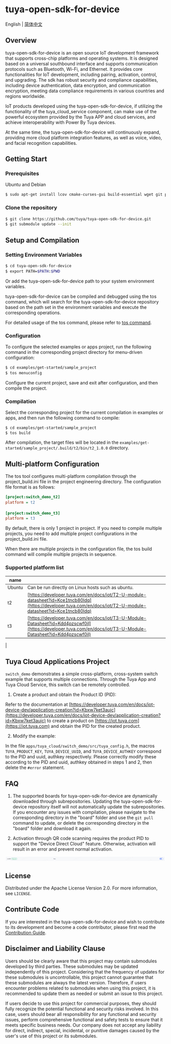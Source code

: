 # tuya-open-sdk-for-device
English | [简体中文](README_zh.md)

## Overview
tuya-open-sdk-for-device is an open source IoT development framework that supports cross-chip platforms and operating systems. It is designed based on a universal southbound interface and supports communication protocols such as Bluetooth, Wi-Fi, and Ethernet. It provides core functionalities for IoT development, including pairing, activation, control, and upgrading.
The sdk has robust security and compliance capabilities, including device authentication, data encryption, and communication encryption, meeting data compliance requirements in various countries and regions worldwide.

IoT products developed using the tuya-open-sdk-for-device, if utilizing the functionality of the tuya_cloud_service component, can make use of the powerful ecosystem provided by the Tuya APP and cloud services, and achieve interoperability with Power By Tuya devices.

At the same time, the tuya-open-sdk-for-device will continuously expand, providing more cloud platform integration features, as well as voice, video, and facial recognition capabilities.

## Getting Start

### Prerequisites
Ubuntu and Debian

```sh
$ sudo apt-get install lcov cmake-curses-gui build-essential wget git python3 python3-pip python3-venv libc6-i386 libsystemd-dev
```

### Clone the repository

```sh
$ git clone https://github.com/tuya/tuya-open-sdk-for-device.git
$ git submodule update --init
```

## Setup and Compilation

### Setting Environment Variables
```sh
$ cd tuya-open-sdk-for-device
$ export PATH=$PATH:$PWD
```
Or add the tuya-open-sdk-for-device path to your system environment variables.


tuya-open-sdk-for-device can be compiled and debugged using the tos command, which will search for the tuya-open-sdk-for-device repository based on the path set in the environment variables and execute the corresponding operations.

For detailed usage of the tos command, please refer to [tos command](./docs/en/tos_guide.md).


### Configuration 
To configure the selected examples or apps project, run the following command in the corresponding project directory for menu-driven configuration:
```sh
$ cd examples/get-started/sample_project
$ tos menuconfig
```
Configure the current project, save and exit after configuration, and then compile the project.

### Compilation
Select the corresponding project for the current compilation in examples or apps, and then run the following command to compile:
```shell
$ cd examples/get-started/sample_project
$ tos build
```
After compilation, the target files will be located in the `examples/get-started/sample_project/.build/t2/bin/t2_1.0.0` directory.

## Multi-platform Configuration
The tos tool configures multi-platform compilation through the project_build.ini file in the project engineering directory. The configuration file format is as follows:
```ini
[project:switch_demo_t2]
platform = t2

[project:switch_demo_t3]
platform = t3
```

By default, there is only 1 project in project. If you need to compile multiple projects, you need to add multiple project configurations in the project_build.ini file.

When there are multiple projects in the configuration file, the tos build command will compile multiple projects in sequence.

### Supported platform list
| name |  |
| ---- | ---- |
| Ubuntu | Can be run directly on Linux hosts such as ubuntu. |
| t2 | [https://developer.tuya.com/en/docs/iot/T2-U-module-datasheet?id=Kce1tncb80ldq](https://developer.tuya.com/en/docs/iot/T2-U-module-datasheet?id=Kce1tncb80ldq) |
| t3 | [https://developer.tuya.com/en/docs/iot/T3-U-Module-Datasheet?id=Kdd4pzscwf0il](https://developer.tuya.com/en/docs/iot/T3-U-Module-Datasheet?id=Kdd4pzscwf0il) |
|

## Tuya Cloud Applications Project
`switch_demo` demonstrates a simple cross-platform, cross-system switch example that supports multiple connections. Through the Tuya App and Tuya Cloud Service, this switch can be remotely controlled.

1. Create a product and obtain the Product ID (PID):

Refer to the documentation at [https://developer.tuya.com/en/docs/iot-device-dev/application-creation?id=Kbxw7ket3aujc](https://developer.tuya.com/en/docs/iot-device-dev/application-creation?id=Kbxw7ket3aujc) to create a product on [https://iot.tuya.com](https://iot.tuya.com) and obtain the PID for the created product.

2. Modify the example:

In the file `apps/tuya_cloud/switch_demo/src/tuya_config.h`, the macros `TUYA_PRODUCT_KEY`, `TUYA_DEVICE_UUID`, and `TUYA_DEVICE_AUTHKEY` correspond to the PID and uuid, authkey respectively. Please correctly modify these according to the PID and uuid, authkey obtained in steps 1 and 2, then delete the `#error` statement.

## FAQ
1. The supported boards for tuya-open-sdk-for-device are dynamically downloaded through subrepositories. Updating the tuya-open-sdk-for-device repository itself will not automatically update the subrepositories. If you encounter any issues with compilation, please navigate to the corresponding directory in the "board" folder and use the `git pull` command to update, or delete the corresponding directory in the "board" folder and download it again.

2. Activation through QR code scanning requires the product PID to support the "Device Direct Cloud" feature. Otherwise, activation will result in an error and prevent normal activation.

![qrencode](docs/images/en/qrencode.png)


## License
Distributed under the Apache License Version 2.0. For more information, see `LICENSE`.

## Contribute Code
If you are interested in the tuya-open-sdk-for-device and wish to contribute to its development and become a code contributor, please first read the [Contribution Guide](./docs/en/contribute_guide.md).

## Disclaimer and Liability Clause

Users should be clearly aware that this project may contain submodules developed by third parties. These submodules may be updated independently of this project. Considering that the frequency of updates for these submodules is uncontrollable, this project cannot guarantee that these submodules are always the latest version. Therefore, if users encounter problems related to submodules when using this project, it is recommended to update them as needed or submit an issue to this project.

If users decide to use this project for commercial purposes, they should fully recognize the potential functional and security risks involved. In this case, users should bear all responsibility for any functional and security issues, perform comprehensive functional and safety tests to ensure that it meets specific business needs. Our company does not accept any liability for direct, indirect, special, incidental, or punitive damages caused by the user's use of this project or its submodules.